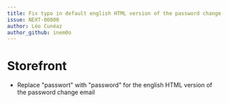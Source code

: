```yaml
---
title: Fix typo in default english HTML version of the password change email
issue: NEXT-00000
author: Léo Cunéaz
author_github: inem0o
---
```

# Storefront
* Replace "passwort" with "password" for the english HTML version of the password change email
